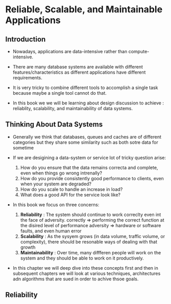 # Reliable, Scalable, and Maintainable Applications

## Introduction

- Nowadays, applications are data-intensive rather than compute-intensive.

- There are many database systems are available with different features/characteristics as different applications have different requirements.
- It is very tricky to combine different tools to accomplish a single task because maybe a single tool cannot do that.
- In this book we we will be learning about design discussion to achieve : reliablity, scalability, and maintainability of data systems.


## Thinking About Data Systems

- Generally we think that databases, queues and caches are of different categories but they share some similarity such as both sotre data for sometime
- If we are desigining  a data-system or service lot of tricky question arise:
   1. How do you ensure that the data remains correcta and complete, even when things go wrong intrenally?
   2. How do you provide consistently good performance to clients, even when your system are degraded?
   3. How do you scale to handle an increase in load?
   4. What does a good API for the service look like?

- In this book we focus on three concerns:
   1. **Reliability** : The system should continue to work correclty even int the face of adversity.
        correctly => performing the correct function at the disired level of performance
        adversity => hardware or software faults, and even human error
   2. **Scalability** : As the sysyem grows (in data volume, traffic volume, or complexity), there should be resonable ways of dealing with that growth
   3. **Maintainability** : Over time, many diffferen people will work on the system and they should be able to work on it productively.
  
- In this chapter we will deep dive into these concepts first and then in subsequent chapters we will look at various techniques, architectures adn algorithms that are sued in order to achive thsoe goals.


## Reliability


